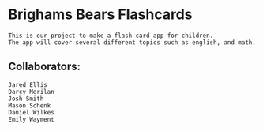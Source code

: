 # Brighams Bears Flashcards
~~~
This is our project to make a flash card app for children.
The app will cover several different topics such as english, and math.
~~~

## Collaborators:
~~~
Jared Ellis
Darcy Merilan
Josh Smith
Mason Schenk
Daniel Wilkes
Emily Wayment
~~~
